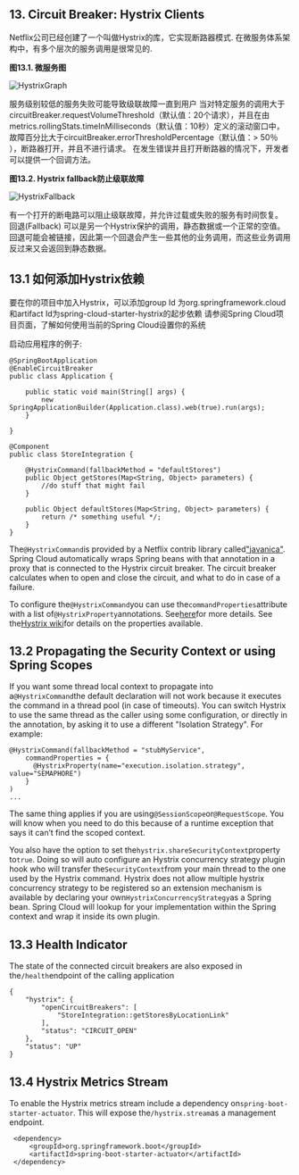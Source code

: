 ## 13. Circuit Breaker: Hystrix Clients

Netflix公司已经创建了一个叫做Hystrix的库，它实现断路器模式. 在微服务体系架构中，有多个层次的服务调用是很常见的.

**图13.1. 微服务图**

![](http://cloud.spring.io/spring-cloud-static/Dalston.SR4/multi/images/HystrixGraph.png "HystrixGraph")

服务级别较低的服务失败可能导致级联故障一直到用户 当对特定服务的调用大于circuitBreaker.requestVolumeThreshold（默认值：20个请求），并且在由metrics.rollingStats.timeInMilliseconds（默认值：10秒）定义的滚动窗口中，故障百分比大于circuitBreaker.errorThresholdPercentage（默认值：> 50％ ），断路器打开，并且不进行请求。 在发生错误并且打开断路器的情况下，开发者可以提供一个回调方法。

**图13.2. Hystrix fallback防止级联故障**

![](http://cloud.spring.io/spring-cloud-static/Dalston.SR4/multi/images/HystrixFallback.png "HystrixFallback")

有一个打开的断电路可以阻止级联故障，并允许过载或失败的服务有时间恢复。 回退(Fallback) 可以是另一个Hystrix保护的调用，静态数据或一个正常的空值。 回退可能会被链接，因此第一个回退会产生一些其他的业务调用，而这些业务调用反过来又会返回到静态数据。

## 13.1 如何添加Hystrix依赖

要在你的项目中加入Hystrix，可以添加group Id 为org.springframework.cloud和artifact Id为spring-cloud-starter-hystrix的起步依赖 请参阅Spring Cloud项目页面，了解如何使用当前的Spring Cloud设置你的系统

启动应用程序的例子:

    @SpringBootApplication
    @EnableCircuitBreaker
    public class Application {
    
        public static void main(String[] args) {
            new SpringApplicationBuilder(Application.class).web(true).run(args);
        }
    
    }
    
    @Component
    public class StoreIntegration {
    
        @HystrixCommand(fallbackMethod = "defaultStores")
        public Object getStores(Map<String, Object> parameters) {
            //do stuff that might fail
        }
    
        public Object defaultStores(Map<String, Object> parameters) {
            return /* something useful */;
        }
    }
    

The`@HystrixCommand`is provided by a Netflix contrib library called["javanica"](https://github.com/Netflix/Hystrix/tree/master/hystrix-contrib/hystrix-javanica). Spring Cloud automatically wraps Spring beans with that annotation in a proxy that is connected to the Hystrix circuit breaker. The circuit breaker calculates when to open and close the circuit, and what to do in case of a failure.

To configure the`@HystrixCommand`you can use the`commandProperties`attribute with a list of`@HystrixProperty`annotations. See[here](https://github.com/Netflix/Hystrix/tree/master/hystrix-contrib/hystrix-javanica#configuration)for more details. See the[Hystrix wiki](https://github.com/Netflix/Hystrix/wiki/Configuration)for details on the properties available.

## 13.2 Propagating the Security Context or using Spring Scopes

If you want some thread local context to propagate into a`@HystrixCommand`the default declaration will not work because it executes the command in a thread pool (in case of timeouts). You can switch Hystrix to use the same thread as the caller using some configuration, or directly in the annotation, by asking it to use a different "Isolation Strategy". For example:

    @HystrixCommand(fallbackMethod = "stubMyService",
        commandProperties = {
          @HystrixProperty(name="execution.isolation.strategy", value="SEMAPHORE")
        }
    )
    ...
    

The same thing applies if you are using`@SessionScope`or`@RequestScope`. You will know when you need to do this because of a runtime exception that says it can’t find the scoped context.

You also have the option to set the`hystrix.shareSecurityContext`property to`true`. Doing so will auto configure an Hystrix concurrency strategy plugin hook who will transfer the`SecurityContext`from your main thread to the one used by the Hystrix command. Hystrix does not allow multiple hystrix concurrency strategy to be registered so an extension mechanism is available by declaring your own`HystrixConcurrencyStrategy`as a Spring bean. Spring Cloud will lookup for your implementation within the Spring context and wrap it inside its own plugin.

## 13.3 Health Indicator

The state of the connected circuit breakers are also exposed in the`/health`endpoint of the calling application

    {
        "hystrix": {
            "openCircuitBreakers": [
                "StoreIntegration::getStoresByLocationLink"
            ],
            "status": "CIRCUIT_OPEN"
        },
        "status": "UP"
    }
    

## 13.4 Hystrix Metrics Stream

To enable the Hystrix metrics stream include a dependency on`spring-boot-starter-actuator`. This will expose the`/hystrix.stream`as a management endpoint.

     <dependency>
         <groupId>org.springframework.boot</groupId>
         <artifactId>spring-boot-starter-actuator</artifactId>
     </dependency>